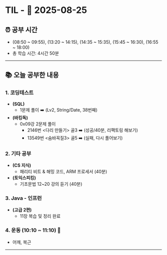 # TIL - 📅 2025-08-25

## ⏰ 공부 시간
- (08:50 ~ 09:55), (13:20 ~ 14:15), (14:35 ~ 15:35), (15:45 ~ 16:30), (16:55 ~ 18:00)
- 총 학습 시간: 4시간 50분

---

## 📚 오늘 공부한 내용
### 1. 코딩테스트
- **(SQL)**
  - 1문제 풀이 ➡️ (Lv2, String/Date, 38번째)
- **(바킹독)**
  - 0x09강 2문제 풀이
    - 2146번 <다리 만들기> 골3 ➡️ (성공/40분, 리팩토링 해보기)
    - 13549번 <숨바꼭질3> 골5 ➡️ (실패, 다시 풀어보기)

### 2. 기타 공부
- **(CS 지식)**
  - 패리티 비트 & 해밍 코드, ARM 프로세서 (40분)
- **(토익스피킹)**
  - 기초문법 12~20 강의 듣기 (40분)

### 3. Java - 인프런
- **(고급 2편)**
  - 11장 복습 및 정리 완료

### 4. 운동 (10:10 ~ 11:10) 👟
- 어깨, 복근

---
